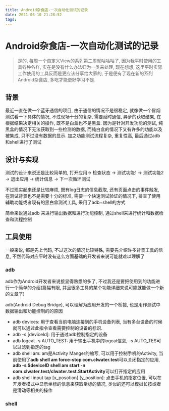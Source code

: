 ```yaml
---
title: Android杂食店-一次自动化测试的记录
date: 2021-06-10 21:28:52
tags:
---
```


# Android杂食店-一次自动化测试的记录

> 是的, 每周一个自定义View的系列第二周就咕咕咕了, 因为我平时使用的工具各种各样, 实在是没有什么办法归为一类来处理, 现在想想, 这里平时实际工作使用的工具反而是更应该分享给大家的, 于是便有了现在新的系列Android杂食店, 多吃才能更好学习不是.

## 背景
最近一直在做一个蓝牙通信的项目, 由于通信的情况不是很稳定, 就像做一个冒烟测试看一下具体的情况, 不过现场十分的复杂, 需要延时通信, 异步的获取结果, 在根据结果决定相关的操作, 既不是白盒也不是黑盒. 因为是针对开发功能的测试, 纯黑盒的情况下无法获取到一些检测的数据, 而纯白盒的情况下又有许多的功能以及被集成, 只不过没有数据的显示. 加之功能测试流程复杂, 重复性高, 最后通过adb和shell进行了测试

## 设计与实现
测试的设计来说还是比较简单的, 打开应用-> 检查状态 -> 测试功能1 -> 测试功能2 -> 退出应用 -> 统计信息 -> 下一次循环测试

不过现实起来还是比较麻烦, 既有log日志的信息截取, 还有页面点击的事件触发, 在测试背景也不是需要十分的标准, 需要一个快速测试验证的情况下, 排查了使用辅助功能或者现有的黑白盒测试工具, 采用了adb+shell的方式

简单来说通过adb 来进行输出数据和进行功能控制, 通过shell来进行统计和数据检查和流程控制

## 工具使用
一般来说, 都是先上代码, 不过这次的情况比较特殊, 需要先介绍许多背景工具的信息, 不然代码对应平时没有这么方面基础的开发者来说可能就难以理解了
### adb
adb作为Android开发者来说接显得熟悉的多了, 不过我还是要把使用到的功能进行一个简单的介绍(篇幅有限, 并且很多工具的某个功能详细来说可能就能做一个新的文章了)

adb(Android Debug Bridge), 可以理解为应用开发的一个桥接, 也是用作测试中数据输出和功能控制的的原因

* adb devices: 用于查看当前电脑连接到的手机设备列表, 当有多台设备的时候就可以通过此指令查看需要控制的设备的标识.
* adb -s [deviceId]: 用于通过adb控制指定的设备
* adb logcat -s AUTO_TEST: 用于输出手机中的logcat信息, -s AUTO_TES可以过滤到指定的tag
* adb shell am: am是Activity Manger的缩写, 可以用于控制手机的Activity, 当前使用了**adb shell am force-stop com.clwater.test**可以关闭指定的应用, **adb -s $deviceID shell am start -n com.clwater.test/clwater.test.StartActivity**可以打开指定的应用
* adb shell input tap [x_posotion] [y_position]: 点击手机的指定位置, 可以在开发者模式中显示坐标的信息来获取坐标的情况, 类似的还可以模拟长按或者是滑动等相关的操作


### shell
